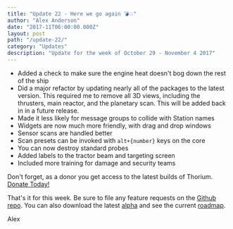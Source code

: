 ```yaml
---
title: "Update 22 - Here we go again 💣💥"
author: "Alex Anderson"
date: "2017-11T06:00:00.000Z"
layout: post
path: "/update-22/"
category: "Updates"
description: "Update for the week of October 29 - November 4 2017"
---
```


- Added a check to make sure the engine heat doesn't bog down the rest of the ship
- Did a major refactor by updating nearly all of the packages to the latest version. This required me to remove all 3D views, including the thrusters, main reactor, and the planetary scan. This will be added back in in a future release.
- Made it less likely for message groups to collide with Station names
- Widgets are now much more friendly, with drag and drop windows
- Sensor scans are handled better
- Scan presets can be invoked with `alt+{number}` keys on the core
- You can now destroy standard probes
- Added labels to the tractor beam and targeting screen
- Included more training for damage and security teams


Don't forget, as a donor you get access to the latest builds of Thorium. [Donate Today!](/download)

That's it for this week. Be sure to file any feature requests on the [Github repo](https://github.com/Thorium-Sim/thorium/issues). You can also download the latest [alpha](https://github.com/Thorium-Sim/thorium/releases) and see the current [roadmap](https://github.com/Thorium-Sim/thorium/projects/2).

Alex
